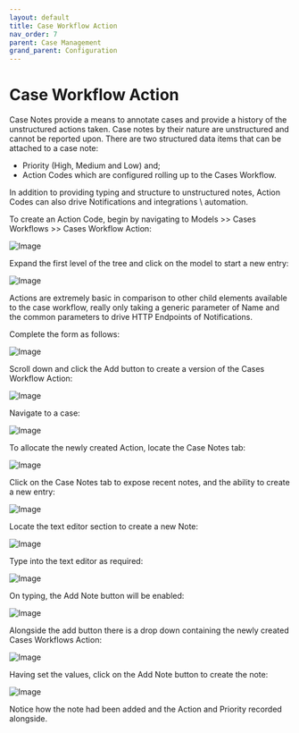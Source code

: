 ```yaml
---
layout: default
title: Case Workflow Action
nav_order: 7
parent: Case Management
grand_parent: Configuration
---
```


# Case Workflow Action
Case Notes provide a means to annotate cases and provide a history of the unstructured actions taken.  Case notes by their nature are unstructured and cannot be reported upon. There are two structured data items that can be attached to a case note:

* Priority (High,  Medium and Low) and;
* Action Codes which are configured rolling up to the Cases Workflow.

In addition to providing typing and structure to unstructured notes,  Action Codes can also drive Notifications and integrations \ automation.

To create an Action Code,  begin by navigating to Models >> Cases Workflows >> Cases Workflow Action:

![Image](CasesWorkflowsActionTopOfTree.png)

Expand the first level of the tree and click on the model to start a new entry:

![Image](EmptyCasesWorkflowAction.png)

Actions are extremely basic in comparison to other child elements available to the case workflow,  really only taking a generic parameter of Name and the common parameters to drive HTTP Endpoints of Notifications.

Complete the form as follows:

![Image](ExampleValuesCasesWorkflowAction.png)

Scroll down and click the Add button to create a version of the Cases Workflow Action:

![Image](VersionOfCasesWorkflowAction.png)

Navigate to a case:

![Image](DefaultCasePage.png)

To allocate the newly created Action, locate the Case Notes tab:

![Image](LocationOfCaseNotesTab.png)

Click on the Case Notes tab to expose recent notes, and the ability to create a new entry:

![Image](ExposedCaseNotes.png)

Locate the text editor section to create a new Note:

![Image](LocationOfTextEditor.png)

Type into the text editor as required:

![Image](ExampleNote.png)

On typing, the Add Note button will be enabled:  

![Image](LocationOfAddNote.png)

Alongside the add button there is a drop down containing the newly created Cases Workflows Action:

![Image](ActionDropDown.png)

Having set the values,  click on the Add Note button to create the note:

![Image](NoteAdded.png)

Notice how the note had been added and the Action and Priority recorded alongside.